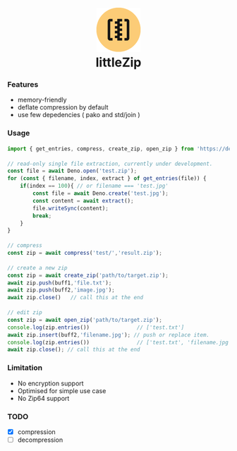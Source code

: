 <h1 align="center">
  <br>
  <img src="icon.png" alt="littlezip">  
  <br>
  <b>littleZip</b>
</h1>

### Features
- memory-friendly
- deflate compression by default
- use few depedencies ( pako and std/join )

### Usage
```ts
import { get_entries, compress, create_zip, open_zip } from 'https://deno.land/x/littlezip@0.4.0/mod.ts'

// read-only single file extraction, currently under development.
const file = await Deno.open('test.zip');
for (const { filename, index, extract } of get_entries(file)) {
    if(index == 100){ // or filename === 'test.jpg'
        const file = await Deno.create('test.jpg');
        const content = await extract();
        file.writeSync(content);
        break;
    }
}

// compress
const zip = await compress('test/','result.zip');

// create a new zip
const zip = await create_zip('path/to/target.zip');
await zip.push(buff1,'file.txt');
await zip.push(buff2,'image.jpg');
await zip.close()   // call this at the end

// edit zip
const zip = await open_zip('path/to/target.zip');
console.log(zip.entries())               // ['test.txt']
await zip.insert(buff2,'filename.jpg'); // push or replace item.
console.log(zip.entries())               // ['test.txt', 'filename.jpg']
await zip.close(); // call this at the end
```


### Limitation
- No encryption support
- Optimised for simple use case
- No Zip64 support


### TODO
- [x] compression
- [ ] decompression